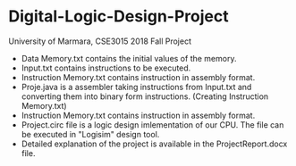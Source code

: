 # Digital-Logic-Design-Project
University of Marmara, CSE3015 2018 Fall Project


<ul>
<li>Data Memory.txt contains the initial values of the memory.</li>
<li>Input.txt contains instructions to be executed.</li>
<li>Instruction Memory.txt contains instruction in assembly format.</li>
<li>Proje.java is a assembler taking instructions from Input.txt and converting them into binary form instructions. (Creating Instruction Memory.txt)</li>
<li>Instruction Memory.txt contains instruction in assembly format.</li>
<li>Project.circ file is a logic design imlementation of our CPU. The file can be executed in "Logisim" design tool.</li>
<li>Detailed explanation of the project is available in the ProjectReport.docx file.</li>  
</ul>
